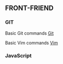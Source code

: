 ## FRONT-FRIEND

### GIT

Basic Git commands [Git](git/git.md)

Basic Vim commands [Vim](git/vim.md)

### JavaScript
